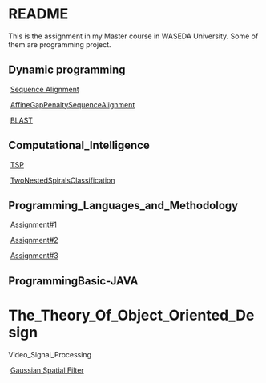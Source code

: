 # README

This is the assignment in my Master course in WASEDA University. Some of them are programming project.

## Dynamic programming 

​	[Sequence Alignment](Bioinformatics/SequenceAlignment.js)

​	[AffineGapPenaltySequenceAlignment](Bioinformatics/AffineGapPenaltySequenceAlignment.md)

​	[BLAST](Bioinformatics/BLAST.md)

## Computational_Intelligence

​	[TSP](Computational_Intelligence/README.md)

​	[TwoNestedSpiralsClassification](Computational_Intelligence/TwoNestedSpiralsClassification/TwoNestSpiralProblem.md)

## Programming_Languages_and_Methodology

​	[Assignment#1](Assignment#1.md)

​	[Assignment#2](Assignment#2.md)

​	[Assignment#3](Assignment#3.md)

## ProgrammingBasic-JAVA

# The_Theory_Of_Object_Oriented_Design

Video_Signal_Processing

​	[Gaussian Spatial Filter](Video_Signal_Processing/README.md)







